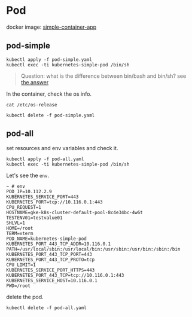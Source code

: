 # Pod

docker image: [simple-container-app](https://hub.docker.com/layers/arisu1000/simple-container-app/latest/images/sha256-18f5a0fb9d1faf26862eb7a301b5c2a8debe80f60e5db03ddeb16977d3c76011?context=explore)


## pod-simple

```
kubectl apply -f pod-simple.yaml
kubectl exec -ti kubernetes-simple-pod /bin/sh
```

> Question: what is the difference between bin/bash and bin/sh? see [the answer](https://storycompiler.tistory.com/101)

In the container, check the os info.
```
cat /etc/os-release
```

```
kubectl delete -f pod-simple.yaml
```

## pod-all

set resources and env variables and check it.

```
kubectl apply -f pod-all.yaml
kubectl exec -ti kubernetes-simple-pod /bin/sh
```

Let's see the `env`.

```
~ # env
POD_IP=10.112.2.9
KUBERNETES_SERVICE_PORT=443
KUBERNETES_PORT=tcp://10.116.0.1:443
CPU_REQUEST=1
HOSTNAME=gke-k8s-cluster-default-pool-8c4e34bc-4w6t
TESTENV01=testvalue01
SHLVL=1
HOME=/root
TERM=xterm
POD_NAME=kubernetes-simple-pod
KUBERNETES_PORT_443_TCP_ADDR=10.116.0.1
PATH=/usr/local/sbin:/usr/local/bin:/usr/sbin:/usr/bin:/sbin:/bin
KUBERNETES_PORT_443_TCP_PORT=443
KUBERNETES_PORT_443_TCP_PROTO=tcp
CPU_LIMIT=1
KUBERNETES_SERVICE_PORT_HTTPS=443
KUBERNETES_PORT_443_TCP=tcp://10.116.0.1:443
KUBERNETES_SERVICE_HOST=10.116.0.1
PWD=/root
```

delete the pod.
```
kubectl delete -f pod-all.yaml
```
